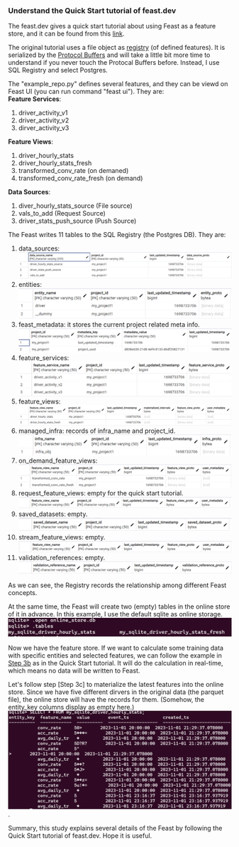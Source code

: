 ### Understand the Quick Start tutorial of feast.dev  

The feast.dev gives a quick start tutorial about using Feast as a feature store, and it can be found from this [link](https://docs.feast.dev/getting-started/quickstart).

The original tutorial uses a file object as [registry](https://docs.feast.dev/getting-started/concepts/registry) (of defined features). It is serialized by the [Protocol Buffers](https://protobuf.dev/) and will take a little bit more time to understand if you never touch the Protocal Buffers before. Instead, I use SQL Registry and select Postgres. 

The "example_repo.py" defines several features, and they can be viewd on Feast UI (you can run command "feast ui"). They are:  
**Feature Services**:
1. driver_activity_v1
2. driver_activity_v2
3. dirver_activity_v3

**Feature Views**:
1. driver_hourly_stats  
2. driver_hourly_stats_fresh  
3. transformed_conv_rate (on demaned) 
4. transformed_conv_rate_fresh (on demand)

**Data Sources**:
1. diver_hourly_stats_source (File source)
2. vals_to_add (Request Source)  
3. driver_stats_push_source (Push Source)


The Feast writes 11 tables to the SQL Registry (the Postgres DB). They are:
1. data_sources:
![data_sources](imgs/data_sources.png)
2. entities:
![entities](imgs/entities.png)
3. feast_metadata: it stores the current project related meta info.
![feast_metadata](imgs/feast_metadata.png)
4. feature_services:
![feature_services](imgs/feature_services.png)
5. feature_views:
![feature_views](imgs/feature_views.png)
6. managed_infra: records of infra_name and project_id.
![managed_infra](imgs/managed_infra.png)
7. on_demand_feature_views:
![on_demand_feature_views](imgs/on_demand_feature_views.png)
8. request_feature_views: empty for the quick start tutorial.
![request_feature_views](imgs/request_feature_views.png)
9. saved_datasets: empty.
![saved_datasets](imgs/saved_datasets.png)
10. stream_feature_views: empty.
![stream_feature_views](imgs/stream_feature_view.png)
11. validation_references: empty.
![validation_references](imgs/validation_references.png)

As we can see, the Registry records the relationship among different Feast concepts.

At the same time, the Feast will create two (empty) tables in the online store of it in advance. In this example, I use the default sqlite as online storage. 
![sqlite3_init_tables](imgs/sqlite3_init_tables.png)

Now we have the feature store. If we want to calculate some training data with specific entities and selected features, we can follow the example in [Step 3b](https://docs.feast.dev/getting-started/quickstart#step-3b-generating-training-data-or-powering-batch-scoring-models)  as in the Quick Start tutorial.  It will do the calculation in real-time,  which means no data will be written to Feast.

Let's follow step [Step 3c] to materialize the latest features into the online store. Since we have five different dirvers in the original data (the parquet file), the online store will have the records for them. (Somehow, the entity_key columns display as empty here.)
![sqlite_latest_fea](imgs/sqlite_online_feature.png). 

Summary, this study explains several details of the Feast by following the Quick Start tutorial of feast.dev. Hope it is useful.